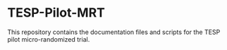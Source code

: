 # TESP-Pilot-MRT
This repository contains the documentation files and scripts for the TESP pilot micro-randomized trial.
